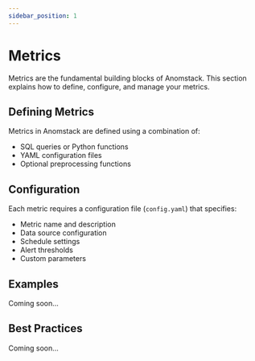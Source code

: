```yaml
---
sidebar_position: 1
---
```


# Metrics

Metrics are the fundamental building blocks of Anomstack. This section explains how to define, configure, and manage your metrics.

## Defining Metrics

Metrics in Anomstack are defined using a combination of:
- SQL queries or Python functions
- YAML configuration files
- Optional preprocessing functions

## Configuration

Each metric requires a configuration file (`config.yaml`) that specifies:
- Metric name and description
- Data source configuration
- Schedule settings
- Alert thresholds
- Custom parameters

## Examples

Coming soon...

## Best Practices

Coming soon... 